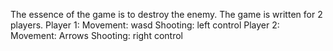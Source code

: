 The essence of the game is to destroy the enemy. The game is written for 2 players.
Player 1:
     Movement: wasd
     Shooting: left control
Player 2:
     Movement: Arrows
     Shooting: right control
